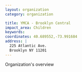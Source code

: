 ```yaml
---
layout: organization
category: organization

title: YMCA - Brooklyn Central
impact_area: Children
keywords: 
coordinates: 40.689552,-73.991684
address: |
  225 Atlantic Ave.
  Brooklyn NY 11201
---
```

Organization's overview
